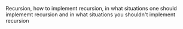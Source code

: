 Recursion, how to implement recursion, in what situations one should implememt recursion and in what situations you shouldn't implement recursion
